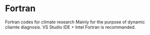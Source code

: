 # Fortran
Fortran codes for climate research
Mainly for the purpose of dynamic cliamte diagnosis.
VS Studio IDE + Intel Fortran is recommanded.
